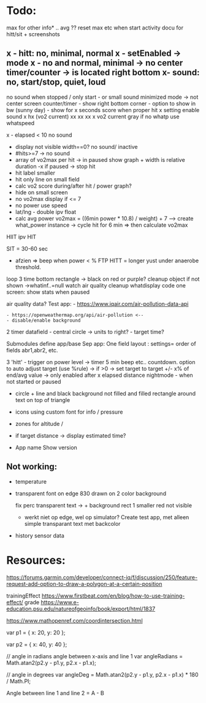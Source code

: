 # Todo:
max for other info* ..
avg ??
reset max etc when start activity
docu for hitt/sit + screenshots

x - hitt: no, minimal, normal
x  - setEnabled -> mode
x    - no and normal, minimal -> no center timer/counter -> is located right bottom
x- sound: no, start/stop, quiet, loud
- 

no sound when stopped / only start - or small sound
minimized mode -> not center screen counter/timer
    - show right bottom corner
    - option to show in bw (sunny day)
    - show for x seconds score when proper hit 
x setting enable sound
x hx (vo2 current) xx  xx  xx
x vo2 current gray
if no whatp use whatspeed

x - elapsed < 10 no sound
- display not visible width==0? no sound/ inactive
- #hits>=7 -> no sound
- array of vo2max per hit -> in paused show graph + width is relative duration
-x if paused -> stop hit
- hit label smaller 
- hit only line on small field
- calc vo2 score during/after hit / power graph?
- hide on small screen
- no vo2max display if <= 7
- no power use speed
- lat/lng - double ipv float
- calc avg power 
vo2max = ((6min power * 10.8) / weight) + 7 --> create what_power instance
    -> cycle hit for 6 min => then calculate vo2max

HIIT ipv HIT

SIT = 30-60  sec
- afzien => beep when power < % FTP
HITT = longer yust under anaerobe threshold.



loop 3 time bottom rectangle -> black on red or purple?
cleanup object if not shown ->whatinf..=null
watch air quality
cleanup whatdisplay code
one screen: show stats when paused

air quality data?
Test app:
    - https://www.iqair.com/air-pollution-data-api

    - https://openweathermap.org/api/air-pollution <--
    - disable/enable background
    
2 timer datafield
    - central circle -> units to right?
    - target time?

Submodules define app/base
    Sep app: One field layout : settings= order of fields abr1,abr2, etc.

3 'hitt' - trigger on power level -> timer 5 min beep etc.. countdown.
option to auto adjust target (use %rule)
    -> if >0 -> set target to target +/- x% of end/avg value
    -> only enabled after x elapsed distance
nightmode - when not started or paused
- circle + line and black background not filled and filled rectangle around text on top of triangle
- icons using custom font for info / pressure 
- zones for altitude / 
- if target distance -> display estimated time?

- App name Show version 




## Not working:
 - temperature
 - transparent font on edge 830 drawn on 2 color background

    fix perc transparent text -> + background rect 1 smaller red not visible
    - werkt niet op edge, wel op simulator?
    Create test app, met alleen simple transparant text met backcolor
    
- history sensor data


# Resources:

https://forums.garmin.com/developer/connect-iq/f/discussion/250/feature-request-add-option-to-draw-a-polygon-at-a-certain-position

trainingEffect  https://www.firstbeat.com/en/blog/how-to-use-training-effect/
grade https://www.e-education.psu.edu/natureofgeoinfo/book/export/html/1837


https://www.mathopenref.com/coordintersection.html

var p1 = {
	x: 20,
	y: 20
};

var p2 = {
	x: 40,
	y: 40
};

// angle in radians angle between x-axis and line 1
var angleRadians = Math.atan2(p2.y - p1.y, p2.x - p1.x);

// angle in degrees
var angleDeg = Math.atan2(p2.y - p1.y, p2.x - p1.x) * 180 / Math.PI;

Angle between line 1 and line 2 = A - B
